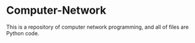# Computer-Network
This is a repository of computer network programming, and all of files are Python code.
